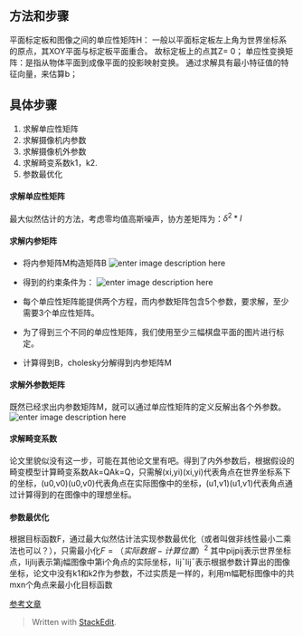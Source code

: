 ## 方法和步骤
平面标定板和图像之间的单应性矩阵H：
一般以平面标定板左上角为世界坐标系的原点，其XOY平面与标定板平面重合。
故标定板上的点其Z= 0；
单应性变换矩阵：是指从物体平面到成像平面的投影映射变换。
通过求解具有最小特征值的特征向量，来估算b；
## 具体步骤
1. 求解单应性矩阵
2. 求解摄像机内参数
3. 求解摄像机外参数
4. 求解畸变系数k1，k2.
5. 参数最优化
#### 求解单应性矩阵
最大似然估计的方法，考虑零均值高斯噪声，协方差矩阵为：$\delta ^2*I$
#### 求解内参矩阵
- 将内参矩阵M构造矩阵B
![enter image description here](https://pic1.zhimg.com/80/v2-103bce9d154cb6dd9309f9407931ff70_hd.png)
- 得到的约束条件为：
![enter image description here](https://pic1.zhimg.com/80/v2-33f8904e0e371443eb63f54e5fee5474_hd.png)

- 每个单应性矩阵能提供两个方程，而内参数矩阵包含5个参数，要求解，至少需要3个单应性矩阵。

- 为了得到三个不同的单应性矩阵，我们使用至少三幅棋盘平面的图片进行标定。
- 计算得到B，cholesky分解得到内参矩阵M
#### 求解外参数矩阵
既然已经求出内参数矩阵M，就可以通过单应性矩阵的定义反解出各个外参数。
![enter image description here](https://pic4.zhimg.com/80/v2-15a555d0685a32599af10636c207fd7b_hd.png)

#### 求解畸变系数
论文里貌似没有这一步，可能在其他论文里有吧。得到了内外参数后，根据假设的畸变模型计算畸变系数Ak=QAk=Q，只需解(xi,yi)(xi,yi)代表角点在世界坐标系下的坐标，(u0,v0)(u0,v0)代表角点在实际图像中的坐标，(u1,v1)(u1,v1)代表角点通过计算得到的在图像中的理想坐标。
#### 参数最优化
根据目标函数F，通过最大似然估计法实现参数最优化（或者叫做非线性最小二乘法也可以？），只需最小化$F = （实际数据-计算位置）^2$
其中pijpij表示世界坐标点，IijIij表示第j幅图像中第i个角点的实际坐标，Iij¯Iij¯表示根据参数计算出的图像坐标，论文中没有k1和k2作为参数，不过实质是一样的，利用m幅靶标图像中的共mxn个角点来最小化目标函数


[参考文章](https://blog.csdn.net/u010128736/article/details/52860364)


> Written with [StackEdit](https://stackedit.io/).
<!--stackedit_data:
eyJoaXN0b3J5IjpbLTI1ODI5MzAyN119
-->